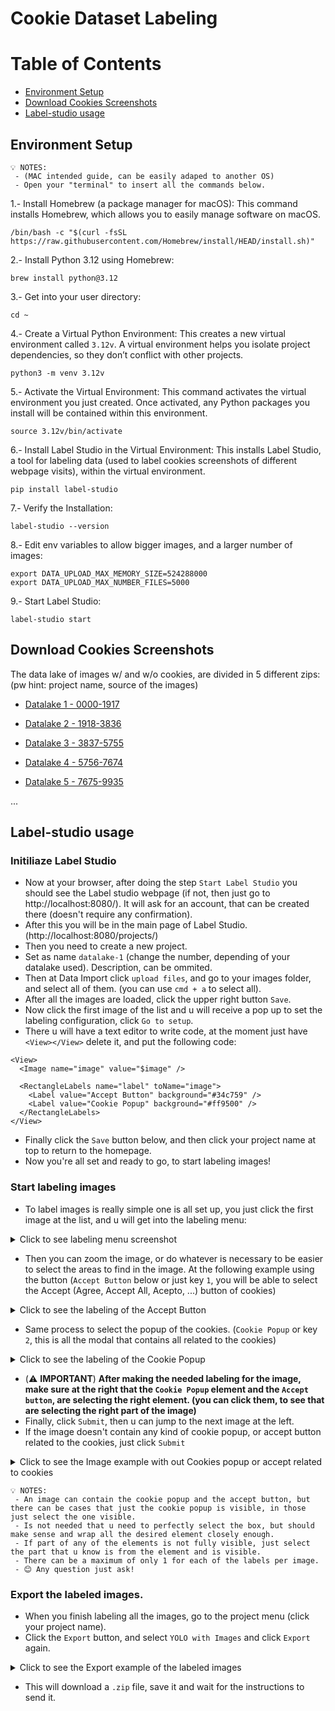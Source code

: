 # Cookie Dataset Labeling

# Table of Contents
- [Environment Setup](#environment-setup)
- [Download Cookies Screenshots](#download-cookies-screenshots)
- [Label-studio usage](#label-studio-usage)

## Environment Setup
```
💡 NOTES:
 - (MAC intended guide, can be easily adaped to another OS)
 - Open your "terminal" to insert all the commands below.
```

1.- Install Homebrew (a package manager for macOS):
This command installs Homebrew, which allows you to easily manage software on macOS.
```
/bin/bash -c "$(curl -fsSL https://raw.githubusercontent.com/Homebrew/install/HEAD/install.sh)"
```

2.- Install Python 3.12 using Homebrew:
```
brew install python@3.12
```

3.- Get into your user directory:
```
cd ~
```

4.- Create a Virtual Python Environment:
This creates a new virtual environment called `3.12v`. A virtual environment helps you isolate project dependencies, so they don’t conflict with other projects.
```
python3 -m venv 3.12v
```

5.- Activate the Virtual Environment:
This command activates the virtual environment you just created. Once activated, any Python packages you install will be contained within this environment.
```
source 3.12v/bin/activate
```

6.- Install Label Studio in the Virtual Environment:
This installs Label Studio, a tool for labeling data (used to label cookies screenshots of different webpage visits), within the virtual environment.
```
pip install label-studio
```

7.- Verify the Installation:
```
label-studio --version
```

8.- Edit env variables to allow bigger images, and a larger number of images:
```
export DATA_UPLOAD_MAX_MEMORY_SIZE=524288000
export DATA_UPLOAD_MAX_NUMBER_FILES=5000
```

9.- Start Label Studio:
```
label-studio start
```

## Download Cookies Screenshots
The data lake of images w/ and w/o cookies, are divided in 5 different zips: (pw hint: project name, source of the images)

- [Datalake 1 - 0000-1917](https://drive.google.com/file/d/1-SmvTcPOPWJn-4P5eVEQgk2gfRZaNU1S/view?usp=drive_link)

- [Datalake 2 - 1918-3836](https://drive.google.com/file/d/1cd1H7AWRIJjhvC1vm9aRkNmQiaf__5fJ/view?usp=drive_link)

- [Datalake 3 - 3837-5755](https://drive.google.com/file/d/1jOHC81vIcPTAuhLJIopVBfMjSC8NHr-M/view?usp=drive_link)

- [Datalake 4 - 5756-7674](https://drive.google.com/file/d/10EWIsN16BHswO7P5qs7PdwxHWnYOglYz/view?usp=drive_link)

- [Datalake 5 - 7675-9935](https://drive.google.com/file/d/1ZDOym79G6voT0af1ATiXgK0EnhnExvZN/view?usp=drive_link)

...

## Label-studio usage

### Initiliaze Label Studio

- Now at your browser, after doing the step `Start Label Studio` you should see the Label studio webpage (if not, then just go to http://localhost:8080/). It will ask for an account, that can be created there (doesn't require any confirmation).
- After this you will be in the main page of Label Studio. (http://localhost:8080/projects/)
- Then you need to create a new project.
- Set as name `datalake-1` (change the number, depending of your datalake used). Description, can be ommited.
- Then at Data Import click `upload files`, and go to your images folder, and select all of them. (you can use `cmd + a` to select all).
- After all the images are loaded, click the upper right button `Save`.
- Now click the first image of the list and u will receive a pop up to set the labeling configuration, click `Go to setup`.
- There u will have a text editor to write code, at the moment just have `<View></View>` delete it, and put the following code:
```
<View>
  <Image name="image" value="$image" />
  
  <RectangleLabels name="label" toName="image">
    <Label value="Accept Button" background="#34c759" />
    <Label value="Cookie Popup" background="#ff9500" />
  </RectangleLabels>
</View>
```
- Finally click the `Save` button below, and then click your project name at top to return to the homepage.
- Now you're all set and ready to go, to start labeling images!

### Start labeling images
- To label images is really simple one is all set up, you just click the first image at the list, and u will get into the labeling menu:
<details>
<summary> Click to see labeling menu screenshot </summary>
 
 ![image](https://github.com/user-attachments/assets/f85097f3-4401-4664-9ee3-f4a087d673a8)

</details>

- Then you can zoom the image, or do whatever is necessary to be easier to select the areas to find in the image. At the following example using the button (`Accept Button` below or just key `1`, you will be able to select the Accept (Agree, Accept All, Acepto, ...) button of cookies)

<details>
<summary> Click to see the labeling of the Accept Button </summary>

 ![image](https://github.com/user-attachments/assets/855eb3a1-033d-44a2-8bda-812255e48755)

</details>

- Same process to select the popup of the cookies. (`Cookie Popup` or key `2`, this is all the modal that contains all related to the cookies)

<details>
<summary> Click to see the labeling of the Cookie Popup </summary>

![image](https://github.com/user-attachments/assets/2db8f238-ba3a-45f7-8e7e-d1f021bc1b35)

</details>

- (⚠️ **IMPORTANT**) **After making the needed labeling for the image, make sure at the right that the `Cookie Popup` element and the `Accept button`, are selecting the right element. (you can click them, to see that are selecting the right part of the image)**
- Finally, click `Submit`, then u can jump to the next image at the left.
- If the image doesn't contain any kind of cookie popup, or accept button related to the cookies, just click `Submit`

<details>
<summary> Click to see the Image example with out Cookies popup or accept related to cookies </summary>
 
![image](https://github.com/user-attachments/assets/d9512d34-cf0e-4048-848f-f4081fd07c88)

</details>

```
💡 NOTES:
 - An image can contain the cookie popup and the accept button, but there can be cases that just the cookie popup is visible, in those just select the one visible.
 - Is not needed that u need to perfectly select the box, but should make sense and wrap all the desired element closely enough.
 - If part of any of the elements is not fully visible, just select the part that u know is from the element and is visible.
 - There can be a maximum of only 1 for each of the labels per image.
 - 😊 Any question just ask!
```

### Export the labeled images.
- When you finish labeling all the images, go to the project menu (click your project name).
- Click the `Export` button, and select `YOLO with Images` and click `Export` again.

<details>
<summary> Click to see the Export example of the labeled images </summary>
 
![image](https://github.com/user-attachments/assets/16e05acc-326f-4234-aaaf-dd1a4f37f34b)

</details>

- This will download a `.zip` file, save it and wait for the instructions to send it.
